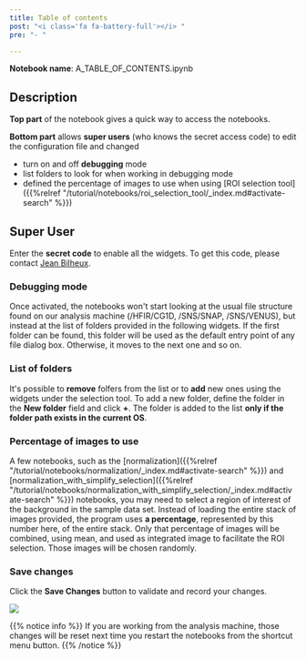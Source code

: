 ```yaml
---
title: Table of contents
post: "<i class='fa fa-battery-full'></i> "
pre: "- "

---
```


**Notebook name**: A_TABLE_OF_CONTENTS.ipynb

## Description

**Top part** of the notebook gives a quick way to access the notebooks.

**Bottom part** allows **super users** (who knows the secret access code) to edit the configuration file and changed

 * turn on and off **debugging** mode
 * list folders to look for when working in debugging mode
 * defined the percentage of images to use when using [ROI selection tool]({{%relref "/tutorial/notebooks/roi_selection_tool/_index.md#activate-search" %}})
 
## Super User

Enter the **secret code** to enable all the widgets. To get this code, please contact <a href="/credits#jean_bilheux">Jean Bilheux</a>.

### Debugging mode

Once activated, the notebooks won't start looking at the usual file structure found on our analysis machine (/HFIR/CG1D, /SNS/SNAP, /SNS/VENUS), 
but instead at the list of folders provided in the following widgets. If the first folder can be found, this folder 
will be used as the default entry point of any file dialog box. Otherwise, it moves to the next one and so on.

### List of folders

It's possible to **remove** folfers from the list or to **add** new ones using the widgets under the selection tool.
To add a new folder, define the folder in the **New folder** field and click **+**. The folder is added to the list
**only if the folder path exists in the current OS**. 

### Percentage of images to use

A few notebooks, such as the [normalization]({{%relref "/tutorial/notebooks/normalization/_index.md#activate-search" %}}) and
[normalization_with_simplify_selection]({{%relref "/tutorial/notebooks/normalization_with_simplify_selection/_index.md#activate-search" %}}) notebooks,
you may need to select a region of interest of the background in the sample data set. Instead of loading
the entire stack of images provided, the program uses **a percentage**, represented by this number here, of the entire stack. 
Only that percentage of images will be combined, using mean, and used as integrated image to facilitate
the ROI selection. Those images will be chosen randomly. 

### Save changes

Click the **Save Changes** button to validate and record your changes. 

<img src='/tutorial/notebooks/table_of_contents/images/advanced_user_demo.gif' />


{{% notice info %}}
If you are working from the analysis machine,
those changes will be reset next time you restart the notebooks from the shortcut menu button.
{{% /notice %}}

